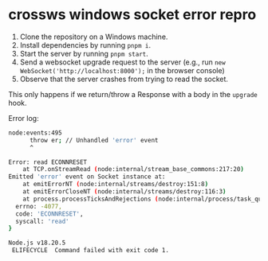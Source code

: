 # crossws windows socket error repro

1. Clone the repository on a Windows machine.
1. Install dependencies by running `pnpm i`.
1. Start the server by running `pnpm start`.
1. Send a websocket upgrade request to the server (e.g., run `new WebSocket('http://localhost:8000');` in the browser console)
1. Observe that the server crashes from trying to read the socket.

This only happens if we return/throw a Response with a body in the `upgrade` hook.

Error log:
```sh
node:events:495
      throw er; // Unhandled 'error' event
      ^

Error: read ECONNRESET
    at TCP.onStreamRead (node:internal/stream_base_commons:217:20)
Emitted 'error' event on Socket instance at:
    at emitErrorNT (node:internal/streams/destroy:151:8)
    at emitErrorCloseNT (node:internal/streams/destroy:116:3)
    at process.processTicksAndRejections (node:internal/process/task_queues:82:21) {
  errno: -4077,
  code: 'ECONNRESET',
  syscall: 'read'
}

Node.js v18.20.5
 ELIFECYCLE  Command failed with exit code 1.
```